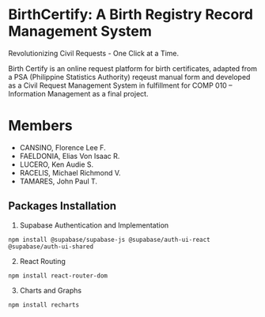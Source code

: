 # BirthCertify: A Birth Registry Record Management System

Revolutionizing Civil Requests - One Click at a Time. 

Birth Certify is an online request platform for birth certificates, adapted from a PSA (Philippine Statistics Authority) reqeust manual form and developed as a Civil Request Management System in fulfillment for COMP 010 – Information Management as a final project.

# Members
- CANSINO, Florence Lee F.
- FAELDONIA, Elias Von Isaac R.
- LUCERO, Ken Audie S.
- RACELIS, Michael Richmond V.
- TAMARES, John Paul T.

## Packages Installation
1. Supabase Authentication and Implementation
``` terminal
npm install @supabase/supabase-js @supabase/auth-ui-react @supabase/auth-ui-shared
```

2. React Routing
``` terminal
npm install react-router-dom
```

3. Charts and Graphs
``` terminal
npm install recharts
```
